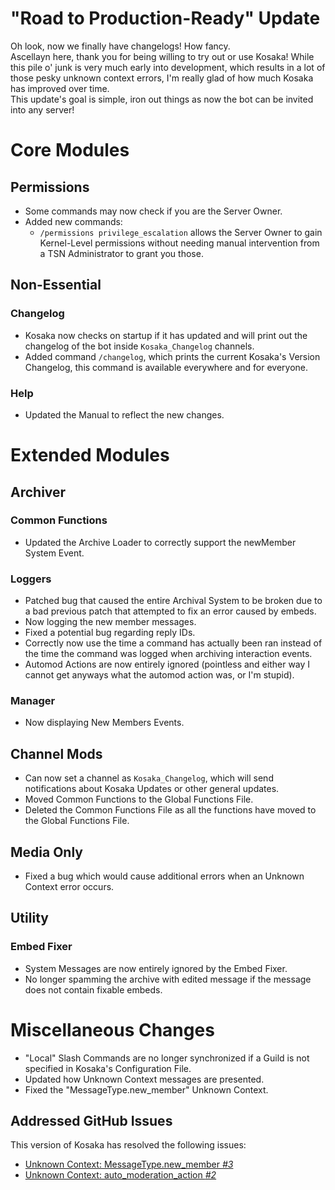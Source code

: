 # "Road to Production-Ready" Update
Oh look, now we finally have changelogs! How fancy.  
Ascellayn here, thank you for being willing to try out or use Kosaka! While this pile o' junk is very much early into development, which results in a lot of those pesky unknown context errors, I'm really glad of how much Kosaka has improved over time.  
This update's goal is simple, iron out things as now the bot can be invited into any server!

# Core Modules
## Permissions
- Some commands may now check if you are the Server Owner.
- Added new commands:
	- `/permissions privilege_escalation` allows the Server Owner to gain Kernel-Level permissions without needing manual intervention from a TSN Administrator to grant you those.

## Non-Essential
### Changelog
- Kosaka now checks on startup if it has updated and will print out the changelog of the bot inside `Kosaka_Changelog` channels.
- Added command `/changelog`, which prints the current Kosaka's Version Changelog, this command is available everywhere and for everyone.
### Help
- Updated the Manual to reflect the new changes.


# Extended Modules
## Archiver
### Common Functions
- Updated the Archive Loader to correctly support the newMember System Event.

### Loggers
- Patched bug that caused the entire Archival System to be broken due to a bad previous patch that attempted to fix an error caused by embeds.
- Now logging the new member messages.
- Fixed a potential bug regarding reply IDs.
- Correctly now use the time a command has actually been ran instead of the time the command was logged when archiving interaction events.
- Automod Actions are now entirely ignored (pointless and either way I cannot get anyways what the automod action was, or I'm stupid).

### Manager
- Now displaying New Members Events.

## Channel Mods
- Can now set a channel as `Kosaka_Changelog`, which will send notifications about Kosaka Updates or other general updates.
- Moved Common Functions to the Global Functions File.
- Deleted the Common Functions File as all the functions have moved to the Global Functions File.

## Media Only
- Fixed a bug which would cause additional errors when an Unknown Context error occurs.

## Utility
### Embed Fixer
- System Messages are now entirely ignored by the Embed Fixer.
- No longer spamming the archive with edited message if the message does not contain fixable embeds.

# Miscellaneous Changes
- "Local" Slash Commands are no longer synchronized if a Guild is not specified in Kosaka's Configuration File.
- Updated how Unknown Context messages are presented.
- Fixed the "MessageType.new_member" Unknown Context.

## Addressed GitHub Issues
This version of Kosaka has resolved the following issues:
- [Unknown Context: MessageType.new_member *#3*](https://github.com/Ascellayn/TSN_Kosaka-Issues/issues/3)
- [Unknown Context: auto_moderation_action *#2*](https://github.com/Ascellayn/TSN_Kosaka-Issues/issues/2)
